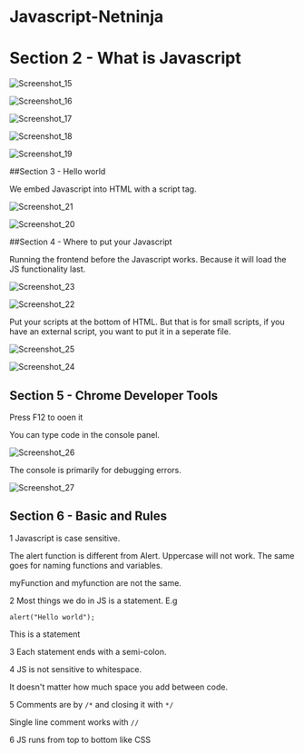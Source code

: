 # Javascript-Netninja

# Section 2 - What is Javascript

![Screenshot_15](https://github.com/AdeolaAdesina/Javascript-Netninja/assets/29931071/a9f09574-e965-4568-88d4-65fe42ff1eff)

![Screenshot_16](https://github.com/AdeolaAdesina/Javascript-Netninja/assets/29931071/b98bb1e1-e74c-4195-8451-d57073faf6e1)

![Screenshot_17](https://github.com/AdeolaAdesina/Javascript-Netninja/assets/29931071/c6f3b790-002e-45eb-9914-d0b482876289)

![Screenshot_18](https://github.com/AdeolaAdesina/Javascript-Netninja/assets/29931071/9d48128e-a847-49c6-89fc-5c69431140fe)

![Screenshot_19](https://github.com/AdeolaAdesina/Javascript-Netninja/assets/29931071/ba895626-bd6b-4a66-8a47-7ddfee130cbf)


##Section 3 - Hello world


We embed Javascript into HTML with a script tag.

![Screenshot_21](https://github.com/AdeolaAdesina/Javascript-Netninja/assets/29931071/0dc92c3a-0bfb-4098-8107-b85e87c47cfe)

![Screenshot_20](https://github.com/AdeolaAdesina/Javascript-Netninja/assets/29931071/6a24033e-969e-425c-b507-6de1025bf29f)





##Section 4 - Where to put your Javascript

Running the frontend before the Javascript works. Because it will load the JS functionality last.

![Screenshot_23](https://github.com/AdeolaAdesina/Javascript-Netninja/assets/29931071/2eeeda1a-4fb8-42af-b990-408f234f3e3a)

![Screenshot_22](https://github.com/AdeolaAdesina/Javascript-Netninja/assets/29931071/11b4f233-91eb-4693-8a75-1277f6bbebc9)



Put your scripts at the bottom of HTML. But that is for small scripts, if you have an external script, you want to put it in a seperate file.

![Screenshot_25](https://github.com/AdeolaAdesina/Javascript-Netninja/assets/29931071/1820a0ce-a14a-4ec1-b83b-351104b2be85)

![Screenshot_24](https://github.com/AdeolaAdesina/Javascript-Netninja/assets/29931071/9c61f1e5-5656-40c0-9aeb-38200dc93c96)


## Section 5 - Chrome Developer Tools

Press F12 to ooen it

You can type code in the console panel.

![Screenshot_26](https://github.com/AdeolaAdesina/Javascript-Netninja/assets/29931071/dce10a06-ae2e-47a5-8eed-583ed088a677)

The console is primarily for debugging errors.


![Screenshot_27](https://github.com/AdeolaAdesina/Javascript-Netninja/assets/29931071/7b4bf629-f8a9-4965-af96-ef9a495d498c)


## Section 6 - Basic  and Rules

1 Javascript is case sensitive.

The alert function is different from Alert. Uppercase will not work.
The same goes for naming functions and variables.

myFunction and myfunction are not the same.

2 Most things we do in JS is a statement. E.g

```
alert("Hello world"); 
```

This is a statement 

3 Each statement ends with a semi-colon.

4 JS is not sensitive to whitespace. 

It doesn't matter how much space you add between code.

5 Comments are by  ```/*``` and closing it with ```*/```

Single line comment works with ```//```

6 JS runs from top to bottom like CSS


